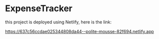 # ExpenseTracker

this project is deployed using Netlify, here is the link: 

https://637c56ccdae025344808da44--polite-mousse-82f694.netlify.app

